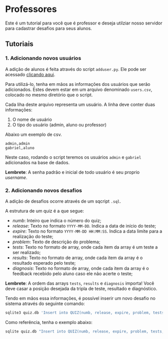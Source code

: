 # Professores

Este é um tutorial para você que é professor e deseja utilziar nosso servidor para cadastrar desafios para seus alunos.

## Tutoriais

### 1. Adicionando novos usuários

A adição de alunos é feita através do script `adduser.py`. Ele pode ser acessado [clicando aqui](https://github.com/gabrielzezze/softdes-desafios/blob/main/src/adduser.py).

Para utilizá-lo, tenha em mãos as informações dos usuários que serão adicionados. Estes devem estar em um arquivo denominado `users.csv`, colocado no mesmo diretório que o script.

Cada liha deste arquivo representa um usuário. A linha deve conter duas informações:

1. O nome de usuário
2. O tipo do usuário (admin, aluno ou professor)

Abaixo um exemplo de csv.

```csv
admin,admin
gabriel,aluno
```

Neste caso, rodando o script teremos os usuários `admin` e `gabriel` adicionados na base de dados.

**Lembrete**: A senha padrão e inicial de todo usuário é seu proprio _username_.

### 2. Adicionando novos desafios

A adição de desafios ocorre através de um sqcript `.sql`.

A estrutura de um quiz é a que segue:

- _numb_: Inteiro que indica o número do quiz;
- _release_: Texto no formato `YYYY-MM-DD`. Indica a data de início do teste;
- _expire_: Texto no formato `YYYY-MM-DD HH:MM:SS`. Indica a data limite para a realização do teste;
- _problem_: Texto de descrição do problema;
- _tests_: Texto no formato de array, onde cada item da array é um teste a ser realizado;
- _results_: Texto no formato de array, onde cada item da array é o resultado esperado pelo teste;
- _diagnosis_: Texto no formato de array, onde cada item da array é o feedback recebido pelo aluno caso ele não acerte o teste;

**Lembrete**: A ordem das arrays `tests`, `results` e `diagnosis` importa! Você deve casar a posição desejada da tripla de teste, resultado e diagnóstico.

Tendo em mãos essa informações, é possível inserir um novo desafio no sistema através do seguinte comando:

```bash
sqlite3 quiz.db 'Insert into QUIZ(numb, release, expire, problem, tests, results, diagnosis) values (_numb, _release, _expire, _problem, _tests, _results, _diagnosis);'
```

Como referência, tenha o exemplo abaixo:

```bash
sqlite quiz.db "Insert into QUIZ(numb, release, expire, problem, tests, results, diagnosis) values (1, '2021-08-10','2021-12-31 23:59:59','Exemplo de problema','[[1],[2],[3]]','[0, 0, 0]','[\"a\",\"b\",\"c\"]')";
```
